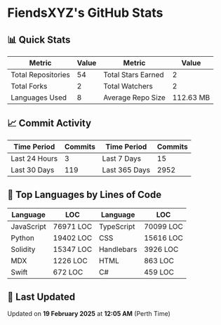 # FiendsXYZ's GitHub Stats

## 📊 Quick Stats

| Metric               | Value       | Metric               | Value       |
|----------------------|-------------|----------------------|-------------|
| Total Repositories   | 54 | Total Stars Earned   | 2 |
| Total Forks          | 2 | Total Watchers       | 2 |
| Languages Used       | 8 | Average Repo Size    | 112.63 MB |

## 📈 Commit Activity

| Time Period      | Commits      | Time Period      | Commits      |
|------------------|--------------|------------------|--------------|
| Last 24 Hours    | 3 | Last 7 Days      | 15 |
| Last 30 Days     | 119 | Last 365 Days    | 2952 |

## 📝 Top Languages by Lines of Code

| Language       | LOC        | Language       | LOC        |
|----------------|------------|----------------|------------|
| JavaScript       | 76971 LOC  | TypeScript       | 70099 LOC  |
| Python       | 19402 LOC  | CSS       | 15616 LOC  |
| Solidity       | 15347 LOC  | Handlebars       | 3926 LOC  |
| MDX       | 1226 LOC  | HTML       | 863 LOC  |
| Swift       | 672 LOC  | C#       | 459 LOC  |

## 📅 Last Updated

Updated on **19 February 2025** at **12:05 AM** (Perth Time)
